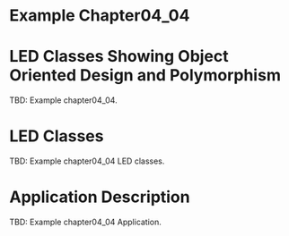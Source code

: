 # Example Chapter04_04
# LED Classes Showing Object Oriented Design and Polymorphism

TBD: Example chapter04_04.

# LED Classes

TBD: Example chapter04_04 LED classes.

# Application Description

TBD: Example chapter04_04 Application.

